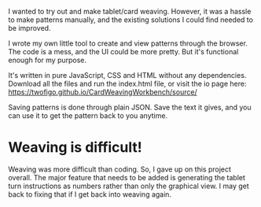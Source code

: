 I wanted to try out and make tablet/card weaving. However, it was a hassle to make patterns manually, and the existing solutions I could find needed to be improved.

I wrote my own little tool to create and view patterns through the browser. The code is a mess, and the UI could be more pretty. But it's functional enough for my purpose.

It's written in pure JavaScript, CSS and HTML without any dependencies. Download all the files and run the index.html file, or visit the io page here: https://twofigo.github.io/CardWeavingWorkbench/source/

Saving patterns is done through plain JSON. Save the text it gives, and you can use it to get the pattern back to you anytime.

# Weaving is difficult!
Weaving was more difficult than coding. So, I gave up on this project overall. The major feature that needs to be added is generating the tablet turn instructions as numbers rather than only the graphical view. I may get back to fixing that if I get back into weaving again.